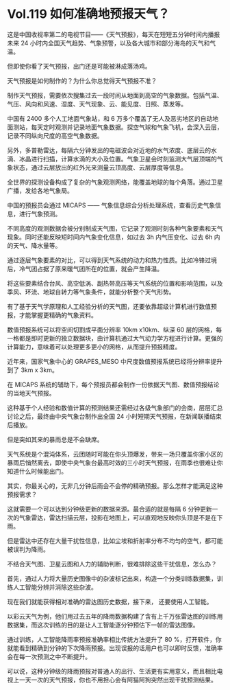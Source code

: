# Vol.119 如何准确地预报天气？

这是中国收视率第二的电视节目——《天气预报》，每天在短短五分钟时间内播报未来 24 小时内全国天气趋势、气象预警，以及各大城市和部分海岛的天气和气温。



但即使你看了天气预报，出门还是可能被淋成落汤鸡。



天气预报是如何制作的？为什么你总觉得天气预报不准？



制作天气预报，需要依次搜集过去一段时间从地面到高空的气象数据。包括气温、气压、风向和风速、湿度、天气现象、云、能见度、日照、蒸发等。



中国有 2400 多个人工地面气象站，和 6 万多个覆盖了无人及恶劣地区的自动地面测站，每天定时观测并记录地面气象数据。探空气球和气象飞机，会深入云层，记录不同纵向尺度的高空气象数据。



另外，多普勒雷达，每隔六分钟发出的电磁波会对近地的水气浓度、底层云的水滴、冰晶进行扫描，计算水滴的大小及位置。气象卫星会时刻监测大气层顶端的气象状态，通过云层放出的红外光来测量云顶高度、云层厚度等信息。



全世界的探测设备构成了复杂的气象观测网络，能覆盖地球的每个角落。通过卫星广播，发给各地气象局。



中国的预报员会通过 MICAPS —— 气象信息综合分析处理系统，查看历史气象信息，进行气象预测。



不同高度的观测数据会被分别制成天气图，它记录了观测时刻各种气象要素和天气现象。同时还能反映短时间内气象变化信息，如过去 3h 内气压变化、过去 6h 内的天气、降水量等。



通过逐层气象要素的对比，可以得到天气系统的动力和热力性质。比如冷锋过境后，冷气团占据了原来暖气团所在的位置，就会产生降温。



将这些要素结合台风、高空低涡、副热带高压等天气系统的位置和影响范围，以及季风、环流、地球自转力等气象条件，就能分析整个天气形势。



有了基于天气学原理和人工经验分析的天气图，还要依靠超级计算机进行数值预报，才能掌握更精确的气象资料。



数值预报系统可以将空间切割成平面分辨率 10km x10km、纵深 60 层的网格，每一格都是即时更新的独立数据块，由计算机通过大气动力学方程进行计算。更强的计算能力，意味着可以处理更多更小的网格，从而提升预报精度。



近年来，国家气象中心的 GRAPES_MESO 中尺度数值预报系统已经将分辨率提升到了 3km x 3km。



在 MICAPS 系统的辅助下，每个预报员都会制作一份依据天气图、数值预报结论的当地天气预报。



这种基于个人经验和数值计算的预测结果还需经过各级气象部门的会商，层层汇总讨论之后，最终由中央气象台制作出全国 24 小时短期天气预报，在新闻联播结束后播放。



但是突如其来的暴雨总是不会缺席。



天气系统是个混沌体系，云团随时可能在你头顶爆发，带来一场只覆盖你家小区的暴雨后悄然离去，即使中央气象台最高时效的三小时天气预报，在雨季也很难让你知道什么时候能出门。



其实，你最关心的，无非几分钟后雨会不会停的精确预报。那么怎样才能满足这种预报需求？



这就需要一个可以达到分钟级更新的数据来源。最合适的就是每隔 6 分钟更新一次的气象雷达，雷达扫描云层，投影在地图上，可以直观地反映你头顶是不是在下雨。



但是雷达中还存在大量干扰性信息，比如尘埃和折射率分布不均匀的空气，都可能被误判为降雨。



不结合天气图、卫星云图和人力的辅助判断，很难排除这些干扰信息，怎么办？



首先，通过人力将大量历史图像中的杂波标记出来，构造一个分类训练数据集，训练人工智能分辨并消除这些杂波。



现在我们就能获得相对准确的雷达图历史数据，接下来， 还要使用人工智能。



以彩云天气为例，他们用过去五年的降雨数据构建了含有上千万张雷达图的训练用数据集，而这次训练的目的是让人工智能逐分钟预估下一帧的雷达图像。



通过训练，人工智能降雨率预报准确率相比传统方法提升了 80 %，打开软件，你就能看到精确到分钟的下次降雨预报。出现误报的话用户也可以即时反馈，准确率会在每一次预测之中不断提升。



可以说，这种分钟级的降雨预报对普通人的出行、生活更有实用意义，而且相比电视上一天一次的天气预报，你也不用担心会有阿猫阿狗突然出现干扰预测结果。